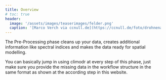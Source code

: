 ```yaml
---
title: Overview
# toc: true
header:
  image: '/assets/images/teaserimages/felder.png'
  caption: '[Marco Verch via ccnull.de](https://ccnull.de/foto/drohnenaufnahme-von-landwirtschaftlichen-feldern-mit-geometrischen-mustern/1105470). [CC-BY 2.0](https://creativecommons.org/licenses/by/2.0/de/). Image cropped.'
---
```


The Pre-Processing phase cleans up your data, creates additional information like spectral indices and makes the data ready for spatial modelling. 

You can basically jump in using climodr at every step of this phase, just make sure you provide the missing data in the workflow structure in the same format as shown at the according step in this website. 